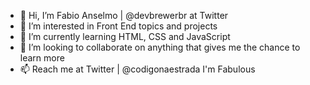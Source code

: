 - 👋 Hi, I’m Fabio Anselmo | @devbrewerbr at Twitter
- 👀 I’m interested in Front End topics and projects
- 🌱 I’m currently learning HTML, CSS and JavaScript
- 💞️ I’m looking to collaborate on anything that gives me the chance to learn more
- 📫 Reach me at Twitter | @codigonaestrada I'm Fabulous

<!---
fanselmo/fanselmo is a ✨ special ✨ repository because its `README.md` (this file) appears on your GitHub profile.
You can click the Preview link to take a look at your changes.
--->
